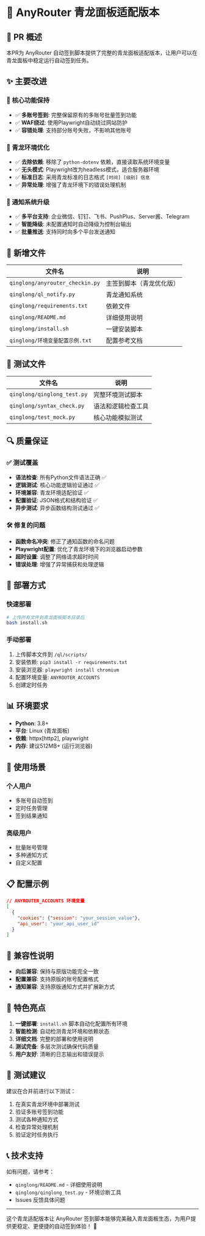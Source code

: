# 🚀 AnyRouter 青龙面板适配版本

## 📝 PR 概述

本PR为 AnyRouter 自动签到脚本提供了完整的青龙面板适配版本，让用户可以在青龙面板中稳定运行自动签到任务。

## ✨ 主要改进

### 🎯 核心功能保持
- ✅ **多账号签到**: 完整保留原有的多账号批量签到功能  
- ✅ **WAF绕过**: 使用Playwright自动绕过网站防护
- ✅ **容错处理**: 支持部分账号失败，不影响其他账号

### 🔧 青龙环境优化
- ✅ **去除依赖**: 移除了 `python-dotenv` 依赖，直接读取系统环境变量
- ✅ **无头模式**: Playwright改为headless模式，适合服务器环境  
- ✅ **标准日志**: 采用青龙标准的日志格式 `[时间] [级别] 信息`
- ✅ **异常处理**: 增强了青龙环境下的错误处理机制

### 📢 通知系统升级
- ✅ **多平台支持**: 企业微信、钉钉、飞书、PushPlus、Server酱、Telegram
- ✅ **智能降级**: 未配置通知时自动降级为控制台输出
- ✅ **批量推送**: 支持同时向多个平台发送通知

## 📁 新增文件

| 文件名 | 说明 |
|--------|------|
| `qinglong/anyrouter_checkin.py` | 主签到脚本（青龙优化版） |
| `qinglong/ql_notify.py` | 青龙通知系统 |
| `qinglong/requirements.txt` | 依赖文件 |
| `qinglong/README.md` | 详细使用说明 |
| `qinglong/install.sh` | 一键安装脚本 |
| `qinglong/环境变量配置示例.txt` | 配置参考文档 |

## 🧪 测试文件

| 文件名 | 说明 |
|--------|------|
| `qinglong/qinglong_test.py` | 完整环境测试脚本 |
| `qinglong/syntax_check.py` | 语法和逻辑检查工具 |
| `qinglong/test_mock.py` | 核心功能模拟测试 |

## 🔍 质量保证

### ✅ 测试覆盖
- **语法检查**: 所有Python文件语法正确 ✅
- **逻辑测试**: 核心功能逻辑验证通过 ✅  
- **环境兼容**: 青龙环境适配验证 ✅
- **配置验证**: JSON格式和结构验证 ✅
- **异步测试**: 异步函数结构测试通过 ✅

### 🛠️ 修复的问题
- **函数命名冲突**: 修正了通知函数的命名问题
- **Playwright配置**: 优化了青龙环境下的浏览器启动参数
- **超时设置**: 调整了网络请求超时时间
- **错误处理**: 增强了异常捕获和处理逻辑

## 🚀 部署方式

### 快速部署
```bash
# 上传所有文件到青龙面板脚本目录后
bash install.sh
```

### 手动部署
1. 上传脚本文件到 `/ql/scripts/`
2. 安装依赖: `pip3 install -r requirements.txt`
3. 安装浏览器: `playwright install chromium`  
4. 配置环境变量: `ANYROUTER_ACCOUNTS`
5. 创建定时任务

## 📊 环境要求

- **Python**: 3.8+
- **平台**: Linux (青龙面板)
- **依赖**: httpx[http2], playwright
- **内存**: 建议512MB+ (运行浏览器)

## 🎯 使用场景

### 个人用户
- 多账号自动签到
- 定时任务管理
- 签到结果通知

### 高级用户  
- 批量账号管理
- 多种通知方式
- 自定义配置

## 📋 配置示例

```json
// ANYROUTER_ACCOUNTS 环境变量
[
  {
    "cookies": {"session": "your_session_value"},
    "api_user": "your_api_user_id"
  }
]
```

## 🔧 兼容性说明

- **向后兼容**: 保持与原版功能完全一致
- **配置兼容**: 支持原版的账号配置格式  
- **通知兼容**: 支持原版通知方式并扩展新方式

## 🌟 特色亮点

1. **一键部署**: `install.sh` 脚本自动化配置所有环境
2. **智能检测**: 自动检测青龙环境和依赖状态
3. **详细文档**: 完整的部署和使用说明
4. **测试完备**: 多层次测试确保代码质量
5. **用户友好**: 清晰的日志输出和错误提示

## 🤝 测试建议

建议在合并前进行以下测试：
1. 在真实青龙环境中部署测试
2. 验证多账号签到功能
3. 测试各种通知方式
4. 检查异常处理机制
5. 验证定时任务执行

## 📞 技术支持

如有问题，请参考：
- `qinglong/README.md` - 详细使用说明
- `qinglong/qinglong_test.py` - 环境诊断工具
- Issues 反馈具体问题

---

这个青龙适配版本让 AnyRouter 签到脚本能够完美融入青龙面板生态，为用户提供更稳定、更便捷的自动签到体验！ 🎉